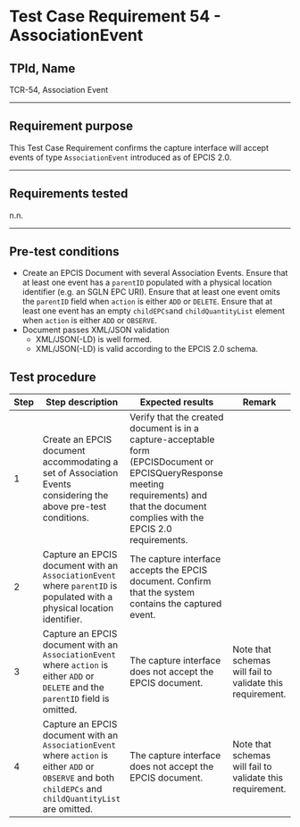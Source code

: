 # Test Case Requirement 54 - AssociationEvent

## TPId, Name
TCR-54, Association Event
___
## Requirement purpose
This Test Case Requirement confirms the capture interface will accept events of type `AssociationEvent` introduced as of EPCIS 2.0.
___
## Requirements tested
n.n.
___
## Pre-test conditions
* Create an EPCIS Document with several Association Events. Ensure that at least one event has a `parentID` populated with a physical location identifier (e.g. an SGLN EPC URI). Ensure that at least one event omits the `parentID` field when `action` is either `ADD` or `DELETE`. Ensure that at least one event has an empty `childEPCs`and `childQuantityList` element when `action` is either `ADD` or `OBSERVE`.
* Document passes XML/JSON validation
    * XML/JSON(-LD) is well formed.
    * XML/JSON(-LD) is valid according to the EPCIS 2.0 schema.

## Test procedure

| Step | Step description | Expected results | Remark |
| ---- | ---------------- | ---------------- | ------ |
| 1 | Create an EPCIS document accommodating a set of Association Events considering the above pre-test conditions. | Verify that the created document is in a capture-acceptable form (EPCISDocument or EPCISQueryResponse meeting requirements) and that the document complies with the EPCIS 2.0 requirements. ||
| 2 | Capture an EPCIS document with an `AssociationEvent` where `parentID`  is populated with a physical location identifier. | The capture interface accepts the EPCIS document. Confirm that the system contains the captured event. ||
| 3 | Capture an EPCIS document with an `AssociationEvent` where `action` is either `ADD` or `DELETE` and the `parentID` field is omitted. | The capture interface does not accept the EPCIS document. | Note that schemas will fail to validate this requirement. | 
| 4 | Capture an EPCIS document with an `AssociationEvent` where `action` is either `ADD` or `OBSERVE` and both `childEPCs` and `childQuantityList` are omitted. | The capture interface does not accept the EPCIS document. | Note that schemas will fail to validate this requirement. |